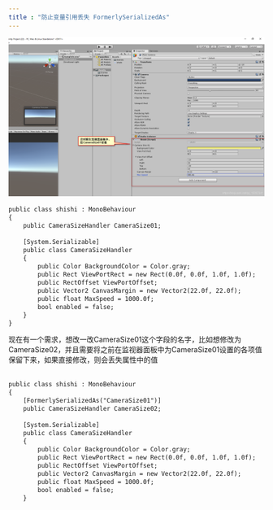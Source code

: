 ```yaml
---
title : "防止变量引用丢失 FormerlySerializedAs"
---
```


![img](../../public/images/2021-07-20-FormerlySerializedAs/20200110140001821.png)

```
public class shishi : MonoBehaviour
{
    public CameraSizeHandler CameraSize01;
 
    [System.Serializable]
    public class CameraSizeHandler
    {
        public Color BackgroundColor = Color.gray;
        public Rect ViewPortRect = new Rect(0.0f, 0.0f, 1.0f, 1.0f); 
        public RectOffset ViewPortOffset; 
        public Vector2 CanvasMargin = new Vector2(22.0f, 22.0f);
        public float MaxSpeed = 1000.0f;
        bool enabled = false;
    }
}
```

现在有一个需求，想改一改CameraSize01这个字段的名字，比如想修改为CameraSize02，并且需要将之前在监视器面板中为CameraSize01设置的各项值保留下来，如果直接修改，则会丢失属性中的值

```

public class shishi : MonoBehaviour
{
    [FormerlySerializedAs("CameraSize01")]
    public CameraSizeHandler CameraSize02;
 
    [System.Serializable]
    public class CameraSizeHandler
    {
        public Color BackgroundColor = Color.gray;
        public Rect ViewPortRect = new Rect(0.0f, 0.0f, 1.0f, 1.0f); 
        public RectOffset ViewPortOffset; 
        public Vector2 CanvasMargin = new Vector2(22.0f, 22.0f);
        public float MaxSpeed = 1000.0f;
        bool enabled = false;
    }
```